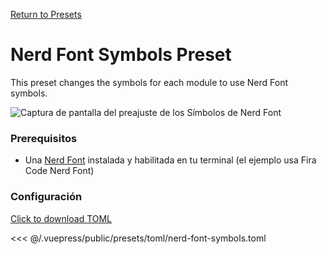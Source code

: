[Return to Presets](./README.md#nerd-font-symbols)

# Nerd Font Symbols Preset

This preset changes the symbols for each module to use Nerd Font symbols.

![Captura de pantalla del preajuste de los Símbolos de Nerd Font](/presets/img/nerd-font-symbols.png)

### Prerequisitos

- Una [Nerd Font](https://www.nerdfonts.com/) instalada y habilitada en tu terminal (el ejemplo usa Fira Code Nerd Font)

### Configuración

[Click to download TOML](/presets/toml/nerd-font-symbols.toml)

<<< @/.vuepress/public/presets/toml/nerd-font-symbols.toml
